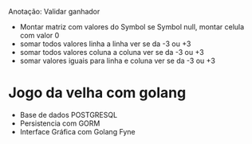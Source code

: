 Anotação:
  Validar ganhador
  - Montar matriz com valores do Symbol se Symbol null, montar celula com valor 0
  - somar todos valores linha a linha ver se da -3 ou +3
  - somar todos valores coluna a coluna ver se da -3 ou +3
  - somar valores iguais para linha e coluna ver se da -3 ou +3
  

# Jogo da velha com golang
  - Base de dados POSTGRESQL
  - Persistencia com GORM
  - Interface Gráfica com Golang Fyne

